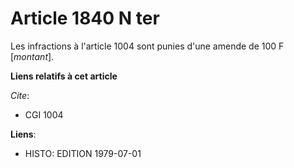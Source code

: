 # Article 1840 N ter

Les infractions à l'article 1004 sont punies d'une amende de 100 F [*montant*].

**Liens relatifs à cet article**

_Cite_:

  - CGI 1004

**Liens**:

  - HISTO: EDITION 1979-07-01
